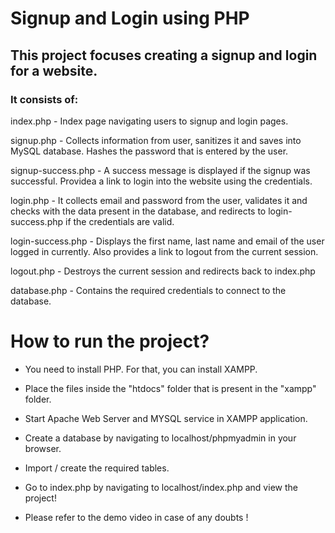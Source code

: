 # Signup and Login using PHP
## This project focuses creating a signup and login for a website.

### It consists of:  
  
index.php - Index page navigating users to signup and login pages.  
  
signup.php - Collects information from user, sanitizes it and saves into MySQL database. Hashes the password that is entered by the user.  
  
signup-success.php - A success message is displayed if the signup was successful. Providea a link to login into the website using the credentials.  
  
login.php - It collects email and password from the user, validates it and checks with the data present in the database, and redirects to login-success.php if the credentials are valid.  
  
login-success.php - Displays the first name, last name and email of the user logged in currently. Also provides a link to logout from the current session.  
  
logout.php - Destroys the current session and redirects back to index.php  
  
database.php - Contains the required credentials to connect to the database.  
  
# How to run the project?
* You need to install PHP. For that, you can install XAMPP.  
  
* Place the files inside the "htdocs" folder that is present in the "xampp" folder.  
  
* Start Apache Web Server and MYSQL service in XAMPP application.  
  
* Create a database by navigating to localhost/phpmyadmin in your browser.  
  
* Import / create the required tables.
  
* Go to index.php by navigating to localhost/index.php and view the project!  
  
* Please refer to the demo video in case of any doubts !